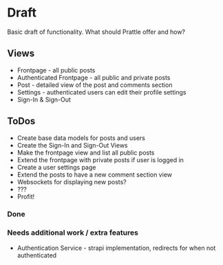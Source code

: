# Draft

Basic draft of functionality. What should Prattle offer and how?

## Views

- Frontpage - all public posts
- Authenticated Frontpage - all public and private posts
- Post - detailed view of the post and comments section
- Settings - authenticated users can edit their profile settings
- Sign-In & Sign-Out

## ToDos

- Create base data models for posts and users
- Create the Sign-In and Sign-Out Views
- Make the frontpage view and list all public posts
- Extend the frontpage with private posts if user is logged in
- Create a user settings page
- Extend the posts to have a new comment section view
- Websockets for displaying new posts?
- ???
- Profit!

### Done 

### Needs additional work / extra features

- Authentication Service - strapi implementation, redirects for when not authenticated
